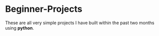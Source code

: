 # Beginner-Projects
These are all very simple projects I have built within the past two months using **python**. 
